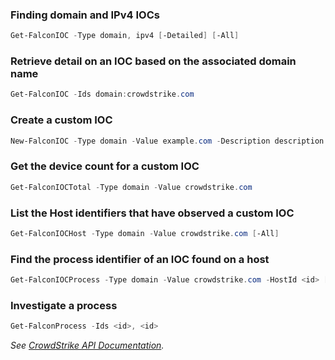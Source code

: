 ### Finding domain and IPv4 IOCs

```powershell
Get-FalconIOC -Type domain, ipv4 [-Detailed] [-All]
```

### Retrieve detail on an IOC based on the associated domain name
```powershell
Get-FalconIOC -Ids domain:crowdstrike.com
```

### Create a custom IOC
```powershell
New-FalconIOC -Type domain -Value example.com -Description description -ShareLevel red -Source source -Policy detect -ExpirationDays 30
```

### Get the device count for a custom IOC
```powershell
Get-FalconIOCTotal -Type domain -Value crowdstrike.com
```

### List the Host identifiers that have observed a custom IOC
```powershell
Get-FalconIOCHost -Type domain -Value crowdstrike.com [-All]
```

### Find the process identifier of an IOC found on a host
```powershell
Get-FalconIOCProcess -Type domain -Value crowdstrike.com -HostId <id> [-Detailed] [-All]
```

### Investigate a process
```powershell
Get-FalconProcess -Ids <id>, <id>
```

_See [CrowdStrike API Documentation](https://falcon.crowdstrike.com/support/documentation/88/custom-ioc-apis)._